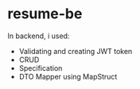 # resume-be

In backend, i used:
+ Validating and creating JWT token
+ CRUD
+ Specification
+ DTO Mapper using MapStruct
